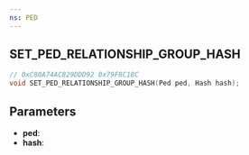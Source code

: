 ```yaml
---
ns: PED
---
```

## SET_PED_RELATIONSHIP_GROUP_HASH

```c
// 0xC80A74AC829DDD92 0x79F8C18C
void SET_PED_RELATIONSHIP_GROUP_HASH(Ped ped, Hash hash);
```


## Parameters
* **ped**: 
* **hash**: 

